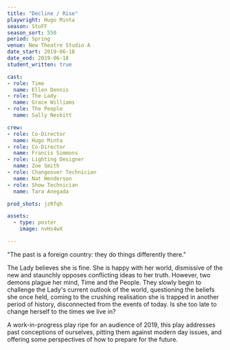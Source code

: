 ```yaml
---
title: "Decline / Rise"
playwright: Hugo Minta
season: StuFF
season_sort: 550
period: Spring
venue: New Theatre Studio A  
date_start: 2019-06-18
date_end: 2019-06-18
student_written: true 

cast: 
- role: Time
  name: Ellen Dennis
- role: The Lady
  name: Grace Williams
- role: The People 
  name: Sally Nesbitt  

crew:
- role: Co-Director
  name: Hugo Minta
- role: Co-Director
  name: Francis Simmons 
- role: Lighting Designer
  name: Zoe Smith
- role: Changeover Technician
  name: Nat Henderson
- role: Show Technician
  name: Tara Anegada

prod_shots: jzRfqh

assets:
  - type: poster
    image: nvHs4wX

---
```


"The past is a foreign country: they do things differently there."

The Lady believes she is fine. She is happy with her world, dismissive of the new and staunchly opposes conflicting ideas to her truth. However, two demons plague her mind, Time and the People. They slowly begin to challenge the Lady's current outlook of the world, questioning the beliefs she once held, coming to the crushing realisation she is trapped in another period of history, disconnected from the events of today. Is she too late to change herself to the times we live in?

A work-in-progress play ripe for an audience of 2019, this play addresses past conceptions of ourselves, pitting them against modern day issues, and offering some perspectives of how to prepare for the future.
